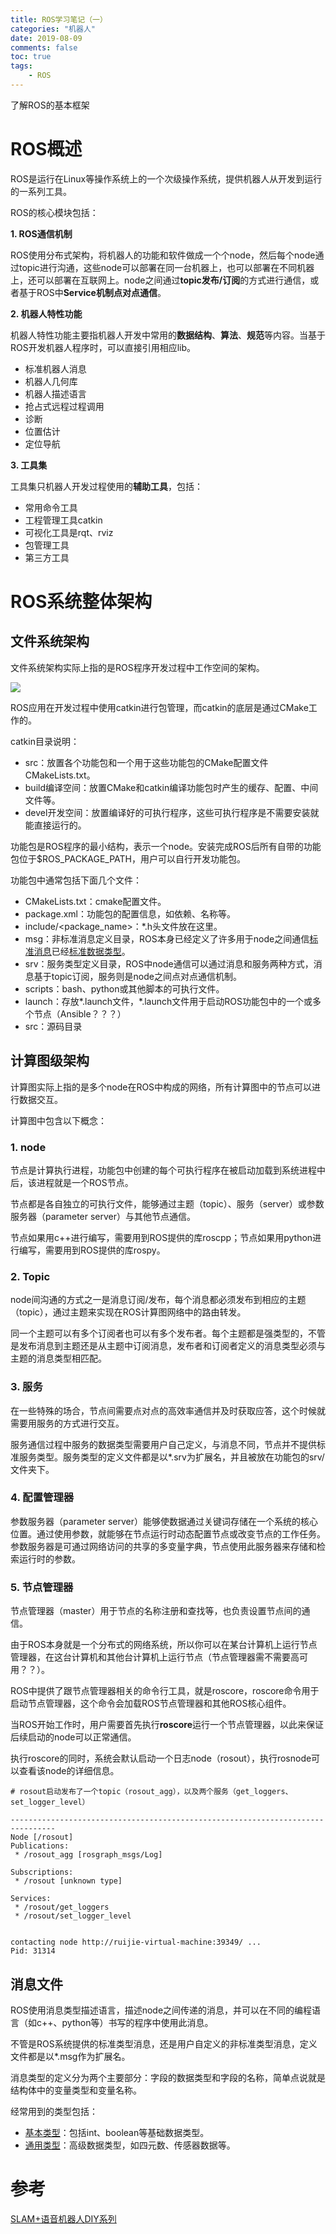 ```yaml
---
title: ROS学习笔记（一）
categories: "机器人" 
date: 2019-08-09
comments: false
toc: true
tags:
    - ROS
---
```


了解ROS的基本框架

<!--more-->

# ROS概述

ROS是运行在Linux等操作系统上的一个次级操作系统，提供机器人从开发到运行的一系列工具。

ROS的核心模块包括：

**1. ROS通信机制**

ROS使用分布式架构，将机器人的功能和软件做成一个个node，然后每个node通过topic进行沟通，这些node可以部署在同一台机器上，也可以部署在不同机器上，还可以部署在互联网上。node之间通过**topic发布/订阅**的方式进行通信，或者基于ROS中**Service机制点对点通信**。

**2. 机器人特性功能**

机器人特性功能主要指机器人开发中常用的**数据结构**、**算法**、**规范**等内容。当基于ROS开发机器人程序时，可以直接引用相应lib。

- 标准机器人消息
- 机器人几何库
- 机器人描述语言
- 抢占式远程过程调用
- 诊断
- 位置估计
- 定位导航

**3. 工具集**

工具集只机器人开发过程使用的**辅助工具**，包括：

- 常用命令工具
- 工程管理工具catkin
- 可视化工具是rqt、rviz
- 包管理工具
- 第三方工具

# ROS系统整体架构

## 文件系统架构

文件系统架构实际上指的是ROS程序开发过程中工作空间的架构。

![](https://github.com/LinQing2017/notes/blob/master/pictures/ros%E6%96%87%E4%BB%B6%E6%9E%B6%E6%9E%84.png)

ROS应用在开发过程中使用catkin进行包管理，而catkin的底层是通过CMake工作的。

catkin目录说明：

- src：放置各个功能包和一个用于这些功能包的CMake配置文件CMakeLists.txt。
- build编译空间：放置CMake和catkin编译功能包时产生的缓存、配置、中间文件等。
- devel开发空间：放置编译好的可执行程序，这些可执行程序是不需要安装就能直接运行的。

功能包是ROS程序的最小结构，表示一个node。安装完成ROS后所有自带的功能包位于$ROS_PACKAGE_PATH，用户可以自行开发功能包。

功能包中通常包括下面几个文件：

- CMakeLists.txt：cmake配置文件。
- package.xml：功能包的配置信息，如依赖、名称等。
- include/<package_name>：*.h头文件放在这里。
- msg：非标准消息定义目录，ROS本身已经定义了许多用于node之间通信[标准消息](http://wiki.ros.org/common_msgs/)已经[标准数据类型](http://wiki.ros.org/std_msgs/)。
- srv：服务类型定义目录，ROS中node通信可以通过消息和服务两种方式，消息基于topic订阅，服务则是node之间点对点通信机制。
- scripts：bash、python或其他脚本的可执行文件。
- launch：存放*.launch文件，*.launch文件用于启动ROS功能包中的一个或多个节点（Ansible？？？）
- src：源码目录

## 计算图级架构

计算图实际上指的是多个node在ROS中构成的网络，所有计算图中的节点可以进行数据交互。



计算图中包含以下概念：

### 1. node

节点是计算执行进程，功能包中创建的每个可执行程序在被启动加载到系统进程中后，该进程就是一个ROS节点。

节点都是各自独立的可执行文件，能够通过主题（topic）、服务（server）或参数服务器（parameter server）与其他节点通信。

节点如果用c++进行编写，需要用到ROS提供的库roscpp；节点如果用python进行编写，需要用到ROS提供的库rospy。

### 2. Topic

node间沟通的方式之一是消息订阅/发布，每个消息都必须发布到相应的主题（topic），通过主题来实现在ROS计算图网络中的路由转发。

同一个主题可以有多个订阅者也可以有多个发布者。每个主题都是强类型的，不管是发布消息到主题还是从主题中订阅消息，发布者和订阅者定义的消息类型必须与主题的消息类型相匹配。

### 3. 服务

在一些特殊的场合，节点间需要点对点的高效率通信并及时获取应答，这个时候就需要用服务的方式进行交互。

服务通信过程中服务的数据类型需要用户自己定义，与消息不同，节点并不提供标准服务类型。服务类型的定义文件都是以*.srv为扩展名，并且被放在功能包的srv/文件夹下。

### 4. 配置管理器

参数服务器（parameter server）能够使数据通过关键词存储在一个系统的核心位置。通过使用参数，就能够在节点运行时动态配置节点或改变节点的工作任务。参数服务器是可通过网络访问的共享的多变量字典，节点使用此服务器来存储和检索运行时的参数。

### 5. 节点管理器

节点管理器（master）用于节点的名称注册和查找等，也负责设置节点间的通信。

由于ROS本身就是一个分布式的网络系统，所以你可以在某台计算机上运行节点管理器，在这台计算机和其他台计算机上运行节点（节点管理器需不需要高可用？？）。

ROS中提供了跟节点管理器相关的命令行工具，就是roscore，roscore命令用于启动节点管理器，这个命令会加载ROS节点管理器和其他ROS核心组件。

当ROS开始工作时，用户需要首先执行**roscore**运行一个节点管理器，以此来保证后续启动的node可以正常通信。

执行roscore的同时，系统会默认启动一个日志node（rosout），执行rosnode可以查看该node的详细信息。

```shell
# rosout启动发布了一个topic（rosout_agg），以及两个服务（get_loggers、set_logger_level）

--------------------------------------------------------------------------------
Node [/rosout]
Publications: 
 * /rosout_agg [rosgraph_msgs/Log]

Subscriptions: 
 * /rosout [unknown type]

Services: 
 * /rosout/get_loggers
 * /rosout/set_logger_level


contacting node http://ruijie-virtual-machine:39349/ ...
Pid: 31314
```

## 消息文件

ROS使用消息类型描述语言，描述node之间传递的消息，并可以在不同的编程语言（如c++、python等）书写的程序中使用此消息。

不管是ROS系统提供的标准类型消息，还是用户自定义的非标准类型消息，定义文件都是以*.msg作为扩展名。

消息类型的定义分为两个主要部分：字段的数据类型和字段的名称，简单点说就是结构体中的变量类型和变量名称。

经常用到的类型包括：
- [基本类型](http://wiki.ros.org/std_msgs/)：包括int、boolean等基础数据类型。
- [通用类型](http://wiki.ros.org/common_msgs)：高级数据类型，如四元数、传感器数据等。


# 参考

[SLAM+语音机器人DIY系列](https://www.cnblogs.com/hiram-zhang/tag/ROS%E5%85%A5%E9%97%A8/)